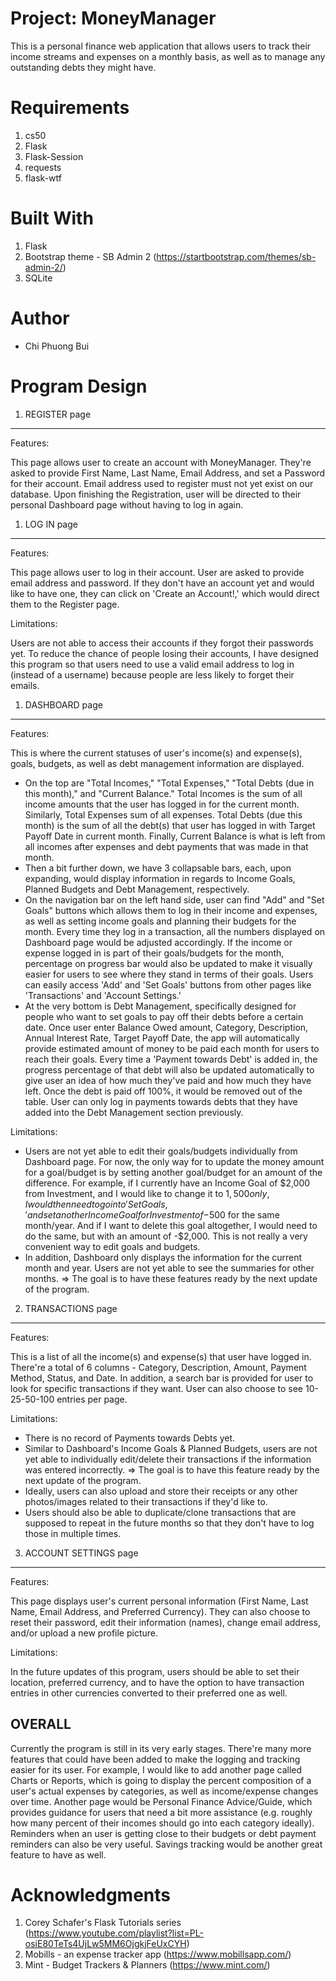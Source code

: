 Project: MoneyManager
======================
This is a personal finance web application that allows users to track their income streams and expenses on a monthly basis,
as well as to manage any outstanding debts they might have.


Requirements
=============
1. cs50
2. Flask
3. Flask-Session
4. requests
5. flask-wtf

Built With
===========
1. Flask
2. Bootstrap theme - SB Admin 2 (https://startbootstrap.com/themes/sb-admin-2/)
3. SQLite

Author
=======
- Chi Phuong Bui

Program Design
===============

1. REGISTER page
-----------------
Features:

This page allows user to create an account with MoneyManager. They're asked to provide First Name, Last Name, Email Address, and
set a Password for their account. Email address used to register must not yet exist on our database. Upon finishing the Registration,
user will be directed to their personal Dashboard page without having to log in again.

1. LOG IN page
---------------
Features:

This page allows user to log in their account. User are asked to provide email address and password. If they don't have an account
yet and would like to have one, they can click on 'Create an Account!,' which would direct them to the Register page.

Limitations:

Users are not able to access their accounts if they forgot their passwords yet. To reduce the chance of people losing their accounts,
I have designed this program so that users need to use a valid email address to log in (instead of a username) because people are
less likely to forget their emails.


1. DASHBOARD page
------------------
Features:

This is where the current statuses of user's income(s) and expense(s), goals, budgets, as well as debt management information
are displayed.
- On the top are "Total Incomes," "Total Expenses," "Total Debts (due in this month)," and "Current Balance."
Total Incomes is the sum of all income amounts that the user has logged in for the current month. Similarly, Total Expenses sum
of all expenses. Total Debts (due this month) is the sum of all the debt(s) that user has logged in with Target Payoff Date in current
month. Finally, Current Balance is what is left from all incomes after expenses and debt payments that was made in that month.
- Then a bit further down, we have 3 collapsable bars, each, upon expanding, would display information in regards to Income Goals,
Planned Budgets and Debt Management, respectively.
- On the navigation bar on the left hand side, user can find "Add" and "Set Goals" buttons which allows them to log in their income and
expenses, as well as setting income goals and planning their budgets for the month. Every time they log in a transaction, all the
numbers displayed on Dashboard page would be adjusted accordingly. If the income or expense logged in is part of their goals/budgets
for the month, percentage on progress bar would also be updated to make it visually easier for users to see where they stand in terms
of their goals. Users can easily access 'Add' and 'Set Goals' buttons from other pages like 'Transactions' and 'Account Settings.'
- At the very bottom is Debt Management, specifically designed for people who want to set goals to pay off their debts before a certain
date. Once user enter Balance Owed amount, Category, Description, Annual Interest Rate, Target Payoff Date, the app will automatically
provide estimated amount of money to be paid each month for users to reach their goals. Every time a 'Payment towards Debt'
is added in, the progress percentage of that debt will also be updated automatically to give user an idea of how much they've paid
and how much they have left. Once the debt is paid off 100%, it would be removed out of the table. User can only log in payments towards
debts that they have added into the Debt Management section previously.

Limitations:

- Users are not yet able to edit their goals/budgets individually from Dashboard page. For now, the only way for to update the
money amount for a goal/budget is by setting another goal/budget for an amount of the difference. For example,
if I currently have an Income Goal of $2,000 from Investment, and I would like to change it to $1,500 only, I would then need to go
into 'Set Goals,' and set another Income Goal for Investment of -$500 for the same month/year. And if I want to delete this goal
altogether, I would need to do the same, but with an amount of -$2,000. This is not really a very convenient way to edit goals
and budgets.
- In addition, Dashboard only displays the information for the current month and year. Users are not yet able to see the summaries
for other months.
=> The goal is to have these features ready by the next update of the program.


2. TRANSACTIONS page
---------------------
Features:

This is a list of all the income(s) and expense(s) that user have logged in. There're a total of 6 columns - Category, Description,
Amount, Payment Method, Status, and Date. In addition, a search bar is provided for user to look for specific transactions if they
want. User can also choose to see 10-25-50-100 entries per page.

Limitations:

- There is no record of Payments towards Debts yet.
- Similar to Dashboard's Income Goals & Planned Budgets, users are not yet able to individually edit/delete their transactions if
the information was entered incorrectly.
=> The goal is to have this feature ready by the next update of the program.
- Ideally, users can also upload and store their receipts or any other photos/images related to their transactions if they'd like to.
- Users should also be able to duplicate/clone transactions that are supposed to repeat in the future months so that they don't
have to log those in multiple times.


3. ACCOUNT SETTINGS page
-------------------------
Features:

This page displays user's current personal information (First Name, Last Name, Email Address, and Preferred Currency). They can also
choose to reset their password, edit their information (names), change email address, and/or upload a new profile picture.

Limitations:

In the future updates of this program, users should be able to set their location, preferred currency, and to have the option to have
transaction entries in other currencies converted to their preferred one as well.



OVERALL
-------
Currently the program is still in its very early stages. There're many more features that could have been added to make the logging
and tracking easier for its user. For example, I would like to add another page called Charts or Reports, which is
going to display the percent composition of a user's actual expenses by categories, as well as income/expense changes over time.
Another page would be Personal Finance Advice/Guide, which provides guidance for users that need a bit more assistance (e.g. roughly
how many percent of their incomes should go into each category ideally). Reminders when an user is getting close to their budgets
or debt payment reminders can also be very useful. Savings tracking would be another great feature to have as well.


Acknowledgments
================
1. Corey Schafer's Flask Tutorials series (https://www.youtube.com/playlist?list=PL-osiE80TeTs4UjLw5MM6OjgkjFeUxCYH)
2. Mobills - an expense tracker app (https://www.mobillsapp.com/)
3. Mint - Budget Trackers & Planners (https://www.mint.com/)
